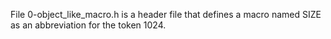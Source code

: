 File 0-object_like_macro.h is a header file that defines a macro named SIZE as an abbreviation for the token 1024.
